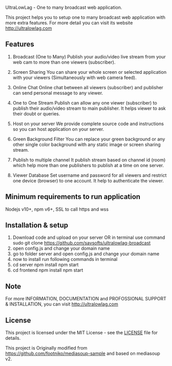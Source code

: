 UltraLowLag - One to many broadcast web application.

This project helps you to setup one to many broadcast web application with more extra features.
For more detail you can visit its website http://ultralowlag.com 

Features
----

1) Broadcast (One to Many)
Publish your audio/video live stream from your web cam to more than one viewers (subscriber).

2) Screen Sharing
You can share your whole screen or selected application with your viewers (Simultaneously with web camera feed).

3) Online Chat
Online chat between all viewers (subscriber) and publisher can send personal message to any viewer.

4) One to One Stream
Publish can allow any one viewer (subscriber) to publish their audio/video stream to main publisher. It helps viewer to ask their doubt or queries.

5) Host on your server
We provide complete source code and instructions so you can host application on your server.

6) Green Background Filter
You can replace your green background or any other single color background with any static image or screen sharing stream.

7) Publish to multiple channel
It publish stream based on channel id (room) which help more than one publishers to publish at a time on one server.

8) Viewer Database
Set username and password for all viewers and restrict one device (browser) to one account. It help to authenticate the viewer.



Minimum requirements to run application
----
Nodejs v10+, npm v6+, SSL to call https and wss

Installation & setup
----

1) Download code and upload on your server OR in terminal use command sudo git clone https://github.com/savsofts/ultralowlag-broadcast 
2) open config.js and change your domain name
3) go to folder server and open config.js and change your domain name
4) now to install run following commands in terminal
5)	cd server
	npm install
	npm start
6)  cd frontend
	npm install
	npm start



Note
----
For more INFORMATION, DOCUMENTATION and PROFOSSIONAL SUPPORT & INSTALLATION, you can visit http://ultralowlag.com 


License
-------

This project is licensed under the MIT License - see the [LICENSE](LICENSE) file for details.

 
This project is Originally modified from https://github.com/footniko/mediasoup-sample and based on mediasoup v2.

